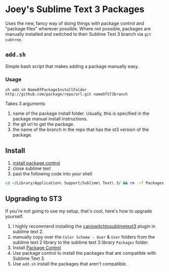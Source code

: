 Joey's Sublime Text 3 Packages
===================

Uses the new, fancy way of doing things with package control and "package files" wherever possible. Where not possible, packages are manually installed and switched to their Sublime Text 3 branch via `git subtree`.

## `add.sh`
Simple bash script that makes adding a package manually easy.

### Usage
```shell
sh add.sh NameOfPackageInstallFolder http://github.com/package/repo/url.git nameOfST3branch
```

Takes 3 arguments
1. name of the package install folder. Usually, this is specified in the package manual install instructions.
2. the git url to get the package.
3. the name of the branch in the repo that has the st3 version of the package.

## Install

1. [install package control](https://sublime.wbond.net/installation)
2. close sublime text
3. past the following code into your shell

```bash
cd ~/Library/Application\ Support/Sublime\ Text\ 3/ && rm -rf Packages Installed\ Packages; git clone -b st3 https://joeybaker@github.com/joeybaker/my_sublime_packages.git && mv my_sublime_packages/Packages Packages && mv my_sublime_packages/Installed\ Packages Installed\ Packages && rm -rf my_sublime_packages
```

## Upgrading to ST3

If you're not going to use my setup, that's cool, here's how to upgrade yourself.

1. I highly recommend installing the [caniswitchtosublimetext3](http://www.caniswitchtosublimetext3.com/) plugin in sublime text 2.
2. manually copy over the `Color Scheme - User` & `User` folders from the sublime text 2 library to the sublime text 3 library `Packages` folder.
3. Install [Package Control](https://sublime.wbond.net/installation)
4. Use package control to install the packages that are compatible with Sublime Text 3.
5. Use `add.sh` install the packages that aren't compatible.
